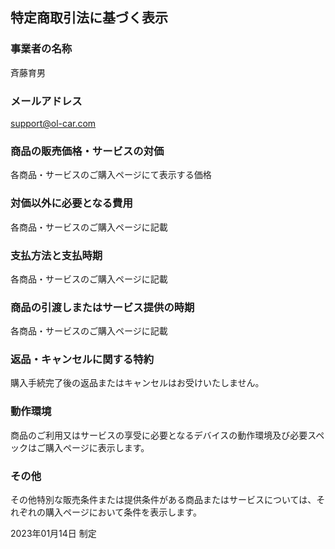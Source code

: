 ## 特定商取引法に基づく表示

### 事業者の名称

斉藤育男

### メールアドレス

support@ol-car.com

### 商品の販売価格・サービスの対価

各商品・サービスのご購入ページにて表示する価格

### 対価以外に必要となる費用

各商品・サービスのご購入ページに記載

### 支払方法と支払時期

各商品・サービスのご購入ページに記載

### 商品の引渡しまたはサービス提供の時期

各商品・サービスのご購入ページに記載

### 返品・キャンセルに関する特約

購入手続完了後の返品またはキャンセルはお受けいたしません。

### 動作環境

商品のご利用又はサービスの享受に必要となるデバイスの動作環境及び必要スペックはご購入ページに表示します。

### その他

その他特別な販売条件または提供条件がある商品またはサービスについては、それぞれの購入ページにおいて条件を表示します。

2023年01月14日 制定